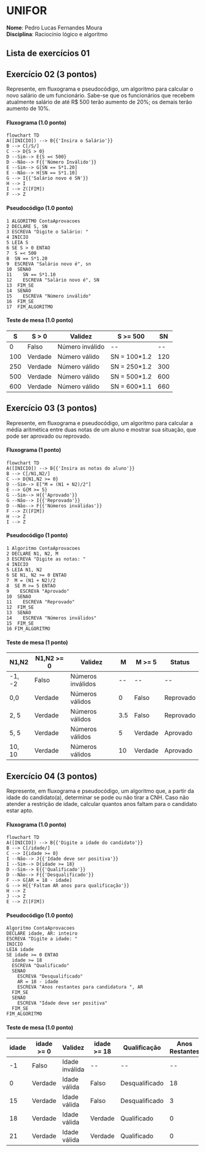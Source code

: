 # UNIFOR 
**Nome**: Pedro Lucas Fernandes Moura <br>
**Disciplina**: Raciocínio lógico e algoritmo

## Lista de exercícios 01

## Exercício 02 (3 pontos)
Represente, em fluxograma e pseudocódigo, um algoritmo para calcular o novo salário de um funcionário. 
Sabe-se que os funcionários que recebem atualmente salário de até R$ 500 terão aumento de 20%; os demais terão aumento de 10%.

#### Fluxograma (1.0 ponto)

```mermaid
flowchart TD
A([INICIO]) --> B{{'Insira o Salário'}}
B --> C[/S/]
C --> D{S > 0}
D --Sim--> E{S =< 500}
D --Não--> F{{'Número Inválido'}}
E --Sim--> G[SN == S*1.20]
E --Não--> H[SN == S*1.10]
G --> I{{'Salário novo é SN'}}
H --> I
I --> Z([FIM])
F --> Z
```

#### Pseudocódigo (1.0 ponto)

```
1 ALGORITMO ContaAprovacoes
2 DECLARE S, SN
3 ESCREVA "Digite o Salário: "
4 INICIO
5 LEIA S
6 SE S > 0 ENTAO
7  S =< 500 
8  SN == S*1.20
9  ESCREVA "Salário novo é", sn
10  SENAO
11    SN == S*1.10
12    ESCREVA "Salário novo é", SN
13  FIM_SE
14  SENAO
15    ESCREVA "Número inválido"
16  FIM_SE
17  FIM_ALGORITMO
```

#### Teste de mesa (1.0 ponto)

| S | S > 0 | Validez | S >= 500 | SN | 
| -- | -- | -- | -- | -- | 
| 0 | Falso | Número inválido |  --     | -- |
| 100 | Verdade | Número válido | SN = 100*1.2 | 120 |
| 250 | Verdade | Número válido | SN = 250*1.2 | 300 |
| 500 | Verdade | Número válido | SN = 500*1.2 | 600 |
| 600 | Verdade | Número válido | SN = 600*1.1 | 660 |
## Exercício 03 (3 pontos)
Represente, em fluxograma e pseudocódigo, um algoritmo para calcular a média aritmética entre duas notas de um aluno e mostrar sua situação, que pode ser aprovado ou reprovado.

#### Fluxograma (1 ponto)

```mermaid
flowchart TD
A([INICIO]) --> B{{'Insira as notas do aluno'}}
B --> C[/N1,N2/]
C --> D{N1,N2 >= 0}
D --Sim--> E["M = (N1 + N2)/2"]
E --> G{M >= 5}
G --Sim--> H{{'Aprovado'}} 
G --Não--> I{{'Reprovado'}}
D --Não--> F{{'Números inválidas'}}
F --> Z([FIM])
H --> Z
I --> Z
```
#### Pseudocódigo (1 ponto)

```
1 Algoritmo ContaAprovacoes
2 DECLARE N1, N2, M
3 ESCREVA "Digite as notas: "
4 INICIO
5 LEIA N1, N2
6 SE N1, N2 >= 0 ENTAO
7  M = (N1 + N2)/2
8  SE M >= 5 ENTAO
9    ESCREVA "Aprovado"
10  SENAO
11    ESCREVA "Reprovado"
12  FIM_SE
13  SENAO
14    ESCREVA "Números inválidos"
15  FIM_SE
16 FIM_ALGORITMO
```

#### Teste de mesa (1 ponto)

| N1,N2 | N1,N2 >= 0 | Validez | M | M >= 5 | Status | 
| -- | -- | -- | -- | -- | -- |
| -1, -2 | Falso | Números inválidos | -- | -- | -- |
| 0,0 | Verdade | Números válidos | 0 | Falso | Reprovado |
| 2, 5 | Verdade | Números válidos | 3.5 | Falso | Reprovado |
| 5, 5 | Verdade | Números válidos | 5 | Verdade | Aprovado |
| 10, 10 | Verdade | Números válidos | 10 | Verdade | Aprovado |
## Exercício 04 (3 pontos)
Represente, em fluxograma e pseudocódigo, um algoritmo que, a partir da idade do candidato(a), determinar se pode ou não tirar a CNH. 
Caso não atender a restrição de idade, calcular quantos anos faltam para o candidato estar apto.

#### Fluxograma (1.0 ponto)
```mermaid
flowchart TD
A([INICIO]) --> B{{'Digite a idade do candidato'}}
B --> C[/idade/]
C --> I{idade >= 0}
I --Não--> J{{'Idade deve ser positiva'}}
I --Sim--> D{idade >= 18}
D --Sim--> E{{'Qualificado'}}
D --Não--> F{{'Desqualificado'}}
F --> G[AR = 18 - idade]
G --> H{{'Faltam AR anos para qualificação'}}
H --> Z
J --> Z
E --> Z([FIM])
```
#### Pseudocódigo (1.0 ponto)
```
Algoritmo ContaAprovacoes
DECLARE idade, AR: inteiro 
ESCREVA "Digite a idade: " 
INICIO
LEIA idade
SE idade >= 0 ENTAO
  idade >= 18
  ESCREVA "Qualificado"
  SENAO
    ESCREVA "Desqualificado"
    AR = 18 - idade
    ESCREVA "Anos restantes para candidatura ", AR
  FIM_SE
  SENAO
    ESCREVA "Idade deve ser positiva"
  FIM_SE 
FIM_ALGORITMO
```
#### Teste de mesa (1.0 ponto)

| idade | idade >= 0 | Validez | idade >= 18 | Qualificação | Anos Restantes | 
| -- | -- | -- | -- | -- | -- | 
| -1 | Falso | Idade inválida | -- | -- | -- |
| 0 | Verdade | Idade válida | Falso | Desqualificado | 18 |
| 15 | Verdade | Idade válida | Falso | Desqualificado | 3 |
| 18 | Verdade | Idade válida | Verdade | Qualificado | 0 |
| 21 | Verdade | Idade válida | Verdade | Qualificado | 0 |
